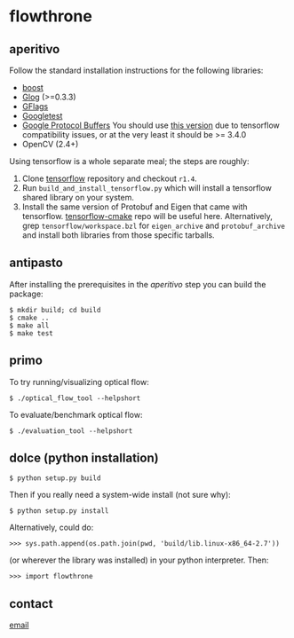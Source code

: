 # flowthrone

## aperitivo
Follow the standard installation instructions for the following libraries:      
* [boost](http://www.boost.org/users/download/)
* [Glog](https://github.com/google/glog) (>=0.3.3)                              
* [GFlags](https://github.com/gflags/gflags)                                    
* [Googletest](https://github.com/google/googletest)
* [Google Protocol Buffers](https://github.com/google/protobuf) 
  You should use [this version](http://mirror.bazel.build/github.com/google/protobuf/archive/0b059a3d8a8f8aa40dde7bea55edca4ec5dfea66.tar.gz) due to tensorflow compatibility issues, or at the very least it should be >= 3.4.0
* OpenCV (2.4+)

Using tensorflow is a whole separate meal; the steps are roughly:
  1. Clone [tensorflow](https://github.com/tensorflow/tensorflow/tree/r1.4/)
     repository and checkout `r1.4`.
  2. Run `build_and_install_tensorflow.py` which will install a tensorflow 
     shared library on your system.
  3. Install the same version of Protobuf and Eigen that came with tensorflow.
     [tensorflow-cmake](https://github.com/cjweeks/tensorflow-cmake) repo will
     be useful here. Alternatively, grep `tensorflow/workspace.bzl` for 
     `eigen_archive` and `protobuf_archive` and install both libraries from
     those specific tarballs.

## antipasto

After installing the prerequisites in the *aperitivo* step you can build the
package:                                                 
                                                                                
    $ mkdir build; cd build                                                     
    $ cmake ..                                                                  
    $ make all                                                                  
    $ make test 


## primo
To try running/visualizing optical flow:
    
    $ ./optical_flow_tool --helpshort

To evaluate/benchmark optical flow:
  
    $ ./evaluation_tool --helpshort

## dolce (python installation)

    $ python setup.py build

Then if you really need a system-wide install (not sure why):
    
    $ python setup.py install
    
Alternatively, could do:

    >>> sys.path.append(os.path.join(pwd, 'build/lib.linux-x86_64-2.7'))

(or wherever the library was installed) in your python interpreter. Then:

    >>> import flowthrone


## contact

[email](mailto:karasev00@gmail.com)
